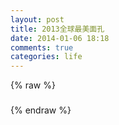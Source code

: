 ```yaml
---
layout: post
title: 2013全球最美面孔
date: 2014-01-06 18:18
comments: true
categories: life
---
```


<script src="/js/100-beaury.js" type="text/javascript"></script>

<div ng-app="app">
  <div class="container">
    <div ng-controller="mainCtrl">
      <div class='m' ng-repeat="m in movies">
        {% raw %}
        <h3 ng-bind-template='{{ m.Title }}'></h3>
        {% endraw %}
        <div ng-bind-html-unsafe='m.Content'></div>
      </div>
    </div>
  </div>
</div>
